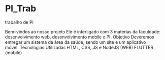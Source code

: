 # PI_Trab
trabalho de PI

Bem-vindos ao nosso projeto
Ele é interligado com 3 matérias da faculdade: desenvolvimento web, desenvolvimento mobile e PI.
Objetivo
Deveremos entregar um sistema da área da saúde, sendo um site e um aplicativo móvel.
Tecnologias Utilizadas
HTML, CSS, JS e NodeJS (WEB)
FLUTTER (mobile)
